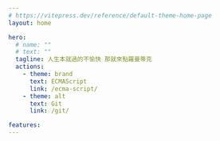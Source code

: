 ```yaml
---
# https://vitepress.dev/reference/default-theme-home-page
layout: home

hero:
  # name: ""
  # text: ""
  tagline: 人生本就過的不愉快 那就來點羅曼蒂克
  actions:
    - theme: brand
      text: ECMAScript
      link: /ecma-script/
    - theme: alt
      text: Git
      link: /git/

features:
---
```

